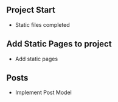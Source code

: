 ## Project Start

- Static files completed

## Add Static Pages to project

- Add static pages

## Posts

- Implement Post Model
